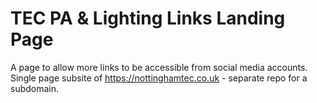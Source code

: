 # TEC PA & Lighting Links Landing Page
A page to allow more links to be accessible from social media accounts. Single page subsite of https://nottinghamtec.co.uk - separate repo for a subdomain.
